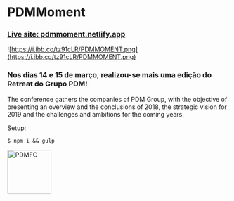 # PDMMoment

### [Live site: pdmmoment.netlify.app](https://pdmmoment.netlify.app/)

![https://i.ibb.co/tz91cLR/PDMMOMENT.png](https://i.ibb.co/tz91cLR/PDMMOMENT.png)


### Nos dias 14 e 15 de março, realizou-se mais uma edição do Retreat do Grupo PDM!

The conference gathers the companies of PDM Group, with the objective of presenting an overview and the conclusions of 2018, the strategic vision for 2019 and the challenges and ambitions for the coming years.

Setup:
 
```
$ npm i && gulp
```

<img style="width: 100px; border-radius: 3px; box-shadow: 0px 2px 3px rgba(#333, .4);" src="https://media.licdn.com/dms/image/C560BAQHXBghD7Nx-4w/company-logo_200_200/0?e=2159024400&v=beta&t=A6K8_zmA_10tZwaQMNgehsP1XuUp7Bzi9hWbaUExSEg" alt="PDMFC">

